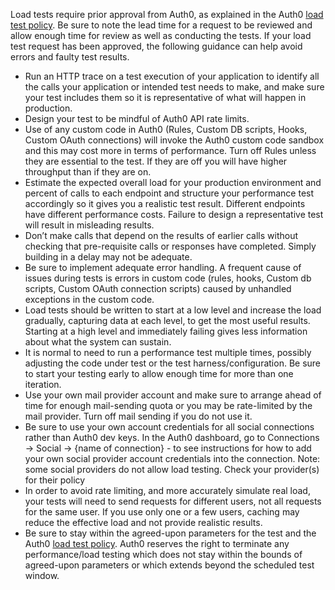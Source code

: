 Load tests require prior approval from Auth0, as explained in the Auth0 [load test policy](https://auth0.com/docs/policies/load-testing). Be sure to note the lead time for a request to be reviewed and allow enough time for review as well as conducting the tests. If your load test request has been approved, the following guidance can help avoid errors and faulty test results.

* Run an HTTP trace on a test execution of your application to identify all the calls your application or intended test needs to make, and make sure your test includes them so it is representative of what will happen in production.
* Design your test to be mindful of Auth0 API rate limits.
* Use of any custom code in Auth0 (Rules, Custom DB scripts, Hooks, Custom OAuth connections) will invoke the Auth0 custom code sandbox and this may cost more in terms of performance.  Turn off Rules unless they are essential to the test.  If they are off you will have higher throughput than if they are on.
* Estimate the expected overall load for your production environment and percent of calls to each endpoint and structure your performance test accordingly so it gives you a realistic test result.  Different endpoints have different performance costs.  Failure to design a representative test will result in misleading results.
* Don’t make calls that depend on the results of earlier calls without checking that pre-requisite calls or responses have completed.  Simply building in a delay may not be adequate.  
* Be sure to implement adequate error handling.  A frequent cause of issues during tests is errors in custom code (rules, hooks, Custom db scripts, Custom OAuth connection scripts) caused by unhandled exceptions in the custom code.
* Load tests should be written to start at a low level and increase the load gradually, capturing data at each level, to get the most useful results.  Starting at a high level and immediately failing gives less information about what the system can sustain.
* It is normal to need to run a performance test multiple times, possibly adjusting the code under test or the test harness/configuration.  Be sure to start your testing early to allow enough time for more than one iteration.
* Use your own mail provider account and make sure to arrange ahead of time for enough mail-sending quota or you may be rate-limited by the mail provider.  Turn off mail sending if you do not use it.
* Be sure to use your own account credentials for all social connections rather than Auth0 dev keys.  In the Auth0 dashboard, go to Connections -> Social -> {name of connection} - to see instructions for how to add your own social provider account credentials into the connection.
Note: some social providers do not allow load testing. Check your provider(s) for their policy
* In order to avoid rate limiting, and more accurately simulate real load, your tests will need to send requests for different users, not all requests for the same user. If you use only one or a few users, caching may reduce the effective load and not provide realistic results.
* Be sure to stay within the agreed-upon parameters for the test and the Auth0 [load test policy](https://auth0.com/docs/policies/load-testing).  Auth0 reserves the right to terminate any performance/load testing which does not stay within the bounds of agreed-upon parameters or which extends beyond the scheduled test window.

